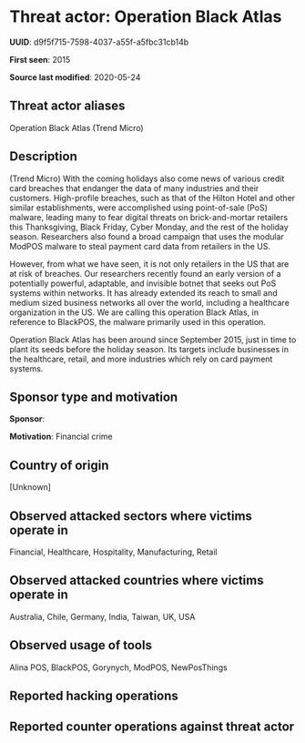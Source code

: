 # Threat actor: Operation Black Atlas

**UUID**: d9f5f715-7598-4037-a55f-a5fbc31cb14b

**First seen**: 2015

**Source last modified**: 2020-05-24

## Threat actor aliases

Operation Black Atlas (Trend Micro)

## Description

(Trend Micro) With the coming holidays also come news of various credit card breaches that endanger the data of many industries and their customers. High-profile breaches, such as that of the Hilton Hotel and other similar establishments, were accomplished using point-of-sale (PoS) malware, leading many to fear digital threats on brick-and-mortar retailers this Thanksgiving, Black Friday, Cyber Monday, and the rest of the holiday season. Researchers also found a broad campaign that uses the modular ModPOS malware to steal payment card data from retailers in the US.

However, from what we have seen, it is not only retailers in the US that are at risk of breaches. Our researchers recently found an early version of a potentially powerful, adaptable, and invisible botnet that seeks out PoS systems within networks. It has already extended its reach to small and medium sized business networks all over the world, including a healthcare organization in the US. We are calling this operation Black Atlas, in reference to BlackPOS, the malware primarily used in this operation.

Operation Black Atlas has been around since September 2015, just in time to plant its seeds before the holiday season. Its targets include businesses in the healthcare, retail, and more industries which rely on card payment systems.

## Sponsor type and motivation

**Sponsor**: 

**Motivation**: Financial crime


## Country of origin

[Unknown]

## Observed attacked sectors where victims operate in

Financial, Healthcare, Hospitality, Manufacturing, Retail

## Observed attacked countries where victims operate in

Australia, Chile, Germany, India, Taiwan, UK, USA

## Observed usage of tools

Alina POS, BlackPOS, Gorynych, ModPOS, NewPosThings

## Reported hacking operations



## Reported counter operations against threat actor






